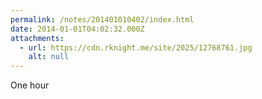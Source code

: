 ```yaml
---
permalink: /notes/201401010402/index.html
date: 2014-01-01T04:02:32.000Z
attachments:
  - url: https://cdn.rknight.me/site/2025/12768761.jpg
    alt: null
---
```


One hour
